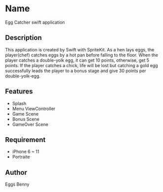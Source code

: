 # Name
Egg Catcher
swift application

## Description
This application is created by Swift with SpriteKit.
As a hen lays eggs, the player(chef) catches eggs by a hot pan before falling to the floor. When the player catches a double-yolk egg, it can get 10 points, otherwise, get 5 points.
If the player catches a chick, life will be lost but catching a gold egg successfully leads the player to a bonus stage and give 30 points per double-yolk-egg.

## Features
- Splash
- Menu ViewController
- Game Scene
- Bonus Scene
- GameOver Scene

## Requirement
 - iPhone 6 ~ 11
 - Portraite
 
## Author
Eggs Benny
